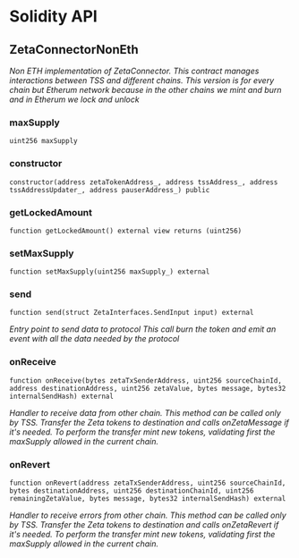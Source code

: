 # Solidity API

## ZetaConnectorNonEth

_Non ETH implementation of ZetaConnector.
This contract manages interactions between TSS and different chains.
This version is for every chain but Etherum network because in the other chains we mint and burn and in Etherum we lock and unlock_

### maxSupply

```solidity
uint256 maxSupply
```

### constructor

```solidity
constructor(address zetaTokenAddress_, address tssAddress_, address tssAddressUpdater_, address pauserAddress_) public
```

### getLockedAmount

```solidity
function getLockedAmount() external view returns (uint256)
```

### setMaxSupply

```solidity
function setMaxSupply(uint256 maxSupply_) external
```

### send

```solidity
function send(struct ZetaInterfaces.SendInput input) external
```

_Entry point to send data to protocol
This call burn the token and emit an event with all the data needed by the protocol_

### onReceive

```solidity
function onReceive(bytes zetaTxSenderAddress, uint256 sourceChainId, address destinationAddress, uint256 zetaValue, bytes message, bytes32 internalSendHash) external
```

_Handler to receive data from other chain.
This method can be called only by TSS.
Transfer the Zeta tokens to destination and calls onZetaMessage if it's needed.
To perform the transfer mint new tokens, validating first the maxSupply allowed in the current chain._

### onRevert

```solidity
function onRevert(address zetaTxSenderAddress, uint256 sourceChainId, bytes destinationAddress, uint256 destinationChainId, uint256 remainingZetaValue, bytes message, bytes32 internalSendHash) external
```

_Handler to receive errors from other chain.
This method can be called only by TSS.
Transfer the Zeta tokens to destination and calls onZetaRevert if it's needed.
To perform the transfer mint new tokens, validating first the maxSupply allowed in the current chain._

